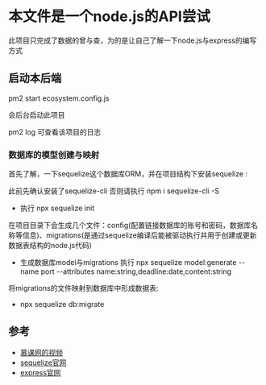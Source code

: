 # 本文件是一个node.js的API尝试

此项目只完成了数据的曾与查，为的是让自己了解一下node.js与express的编写方式

## 启动本后端

pm2 start ecosystem.config.js

会后台启动此项目

pm2 log 可查看该项目的日志

### 数据库的模型创建与映射

首先了解，一下sequelize这个数据库ORM，并在项目结构下安装sequelize : 

此前先确认安装了sequelize-cli 否则请执行 npm i sequelize-cli -S

+ 执行 npx sequelize init 

在项目目录下会生成几个文件：config(配置链接数据库的账号和密码，数据库名称等信息)、migrations(是通过sequelize编译后能被驱动执行并用于创建或更新数据表结构的node.js代码)

+ 生成数据库model与migrations 执行  npx sequelize model:generate --name port --attributes name:string,deadline:date,content:string 

将migrations的文件映射到数据库中形成数据表:

+ npx sequelize db:migrate

## 参考

+ [慕课网的视频](https://www.imooc.com/learn/1199)
+ [sequelize官网](https://sequelize.org/)
+ [express官网](https://expressjs.com)